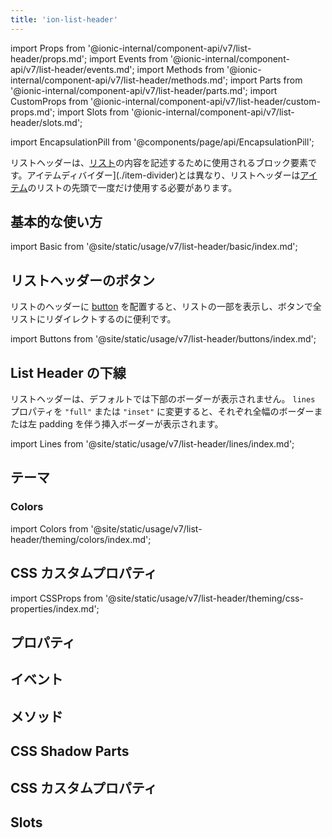 ```yaml
---
title: 'ion-list-header'
---
```


import Props from '@ionic-internal/component-api/v7/list-header/props.md';
import Events from '@ionic-internal/component-api/v7/list-header/events.md';
import Methods from '@ionic-internal/component-api/v7/list-header/methods.md';
import Parts from '@ionic-internal/component-api/v7/list-header/parts.md';
import CustomProps from '@ionic-internal/component-api/v7/list-header/custom-props.md';
import Slots from '@ionic-internal/component-api/v7/list-header/slots.md';

import EncapsulationPill from '@components/page/api/EncapsulationPill';

<EncapsulationPill type="shadow" />

リストヘッダーは、[リスト](./list)の内容を記述するために使用されるブロック要素です。アイテムディバイダー](./item-divider)とは異なり、リストヘッダーは[アイテム](./item)のリストの先頭で一度だけ使用する必要があります。

## 基本的な使い方

import Basic from '@site/static/usage/v7/list-header/basic/index.md';

<Basic />

## リストヘッダーのボタン

リストのヘッダーに [button](./button) を配置すると、リストの一部を表示し、ボタンで全リストにリダイレクトするのに便利です。

import Buttons from '@site/static/usage/v7/list-header/buttons/index.md';

<Buttons />

## List Header の下線

リストヘッダーは、デフォルトでは下部のボーダーが表示されません。 `lines` プロパティを `"full"` または `"inset"` に変更すると、それぞれ全幅のボーダーまたは左 padding を伴う挿入ボーダーが表示されます。

import Lines from '@site/static/usage/v7/list-header/lines/index.md';

<Lines />

## テーマ

### Colors

import Colors from '@site/static/usage/v7/list-header/theming/colors/index.md';

<Colors />

## CSS カスタムプロパティ

import CSSProps from '@site/static/usage/v7/list-header/theming/css-properties/index.md';

<CSSProps />

## プロパティ

<Props />

## イベント

<Events />

## メソッド

<Methods />

## CSS Shadow Parts

<Parts />

## CSS カスタムプロパティ

<CustomProps />

## Slots

<Slots />
